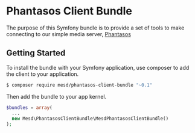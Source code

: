 # Phantasos Client Bundle
The purpose of this Symfony bundle is to provide a set of tools to make connecting to our simple media server, [Phantasos](https://github.com/MESD/Phantasos)

## Getting Started
To install the bundle with your Symfony application, use composer to add the client to your application.
```bash
$ composer require mesd/phantasos-client-bundle "~0.1"
```
Then add the bundle to your app kernel.
```php
$bundles = array(
  ...
  new Mesd\PhantasosClientBundle\MesdPhantasosClientBundle()
);
```
